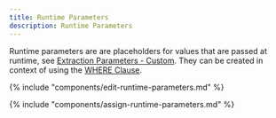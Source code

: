 ```yaml
---
title: Runtime Parameters
description: Runtime Parameters
---
```


Runtime parameters are are placeholders for values that are passed at runtime, see [Extraction Parameters - Custom](../parameters/extraction-parameters.md/#custom).
They can be created in context of using the [WHERE Clause](where-clause.md).

{% include "components/edit-runtime-parameters.md" %}

{% include "components/assign-runtime-parameters.md" %}
